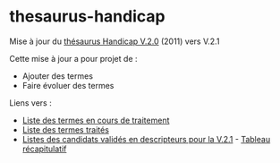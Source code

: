 # thesaurus-handicap
Mise à jour du [thésaurus Handicap V.2.0](https://reseaudoc.wordpress.com/thesaurus-handicap/) (2011) vers V.2.1

Cette mise à jour a pour projet de :
- Ajouter des termes
- Faire évoluer des termes

Liens vers :
- [Liste des termes en cours de traitement](https://github.com/reseau-doc/thesaurus-handicap/issues)
- [Liste des termes traités](https://github.com/reseau-doc/thesaurus-handicap/issues?q=is%3Aissue+is%3Aclosed)
- [Listes des candidats validés en descripteurs pour la V.2.1](https://github.com/reseau-doc/thesaurus-handicap/milestones/Valid%C3%A9%20:%20Descripteur%20V.2.1) - [Tableau récapitulatif](https://docs.google.com/spreadsheets/d/1joM_bOaxnXG_eP-zjpXXUABvse4-eezWe2KfPl0TGDE/edit#gid=0)
